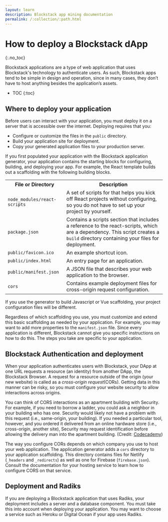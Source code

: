 ```yaml
---
layout: learn
description: Blockstack app mining documentation
permalink: /:collection/:path.html
---
```

# How to deploy a Blockstack dApp
{:.no_toc}

Blockstack applications are a type of web application that uses Blockstack's technology to authenticate users. As such, Blockstack apps tend to be simple in design and operation, since in many cases, they don’t have to host anything besides the application’s assets.

 * TOC
 {:toc}

## Where to deploy your application

Before users can interact with your application, you must deploy it on a server that is accessible over the internet. Deploying requires that you:

* Configure or customize the files in the `public` directory.
* Build your application site for deployment.
* Copy your generated application files to your production server. 

If you first populated your application with the Blockstack application generator, your application contains the starting blocks for configuring, building, and deploying your app. For example, the React template builds out a scaffolding with the following building blocks.

<table class="uk-table">
  <tr>
    <th>File or Directory</th>
    <th>Description</th>
  </tr>
  <tr>
    <td><code>node_modules/react-scripts</code></td>
    <td>A set of scripts for that helps you kick off React projects without configuring, so you do not have to set up your project by yourself.</td>
  </tr>
  <tr>
    <td><code>package.json</code></td>
    <td>Contains a scripts section that includes a reference to the react-scripts, which are a dependency. This script creates a <code>build</code> directory containing your files for deployment.</td>
  </tr>
  <tr>
    <td><code>public/favicon.ico</code></td>
    <td>An example shortcut icon.</td>
  </tr>
  <tr>
    <td><code>public/index.html</code></td>
    <td>An entry page for an application.</td>
  </tr>
  <tr>
    <td><code>public/manifest.json</code></td>
    <td>A JSON file that describes your web application to the browser.&nbsp;&nbsp;</td>
  </tr>
  <tr>
    <td><code>cors</code></td>
    <td>Contains example deployment files for cross-origin request configuration.</td>
  </tr>
</table>

If you use the generator to build Javascript or Vue scaffolding, your project configuration files will be different. 

Regardless of which scaffolding you use, you must customize and extend this basic scaffolding as needed by your application. For example, you may want to add more properties to the `manifest.json` file. Since every application is different, Blockstack cannot give you specific instructions on how to do this. The steps you take are specific to your application.

## Blockstack Authentication and deployment

When your application authenticates users with Blockstack, your DApp at one URL requests a resource (an identity) from another DApp, the Blockstack Browser. A request for a resource outside of the origin (your new website) is called as a _cross-origin request_(CORs). Getting data in this manner can be risky, so you must configure your website security to allow interactions across origins.

You can think of CORS interactions as an apartment building with Security. For example, if you need to borrow a ladder, you could ask a neighbor in your building who has one. Security would likely not have a problem with this request (i.e., same-origin, your building). If you needed a particular tool, however, and you ordered it delivered from an online hardware store (i.e., cross-origin, another site), Security may request identification before allowing the delivery man into the apartment building. (Credit: <a href="https://www.codecademy.com/articles/what-is-cors" target="\_blank">Codecademy</a>)

The way you configure CORs depends on which company you use to host your web application.  The application generator adds a `cors` directory to your application scaffolding. This directory contains files for Netlify (`_headers` and `_redirects`) as well as one for Firebase (`firebase.json`). Consult the documentation for your hosting service to learn how to configure CORS on that service.

## Deployment and Radiks

If you are deploying a Blockstack application that uses Radiks, your deployment includes a server and a database component. You must take this into account when deploying your application. You may want to choose a service such as Heroku or Digital Ocean if your app uses Radiks.
